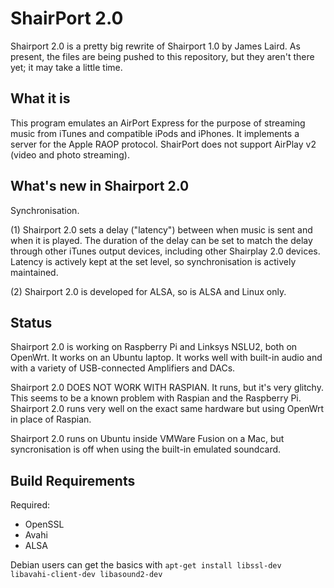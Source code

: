 ShairPort 2.0
=============

Shairport 2.0 is a pretty big rewrite of Shairport 1.0 by James Laird. As present, the files are being pushed to this repository, but they aren't there yet; it may take a little time.

What it is
----------
This program emulates an AirPort Express for the purpose of streaming music from iTunes and compatible iPods and iPhones. It implements a server for the Apple RAOP protocol.
ShairPort does not support AirPlay v2 (video and photo streaming).

What's new in Shairport 2.0
---------------------------
Synchronisation.

(1) Shairport 2.0 sets a delay ("latency") between when music is sent and when it is played. The duration of the delay can be set to match the delay through other iTunes output devices, including other Shairplay 2.0 devices. Latency is actively kept at the set level, so synchronisation is actively maintained.

(2) Shairport 2.0 is developed for ALSA, so is ALSA and Linux only.

Status
------
Shairport 2.0 is working on Raspberry Pi and Linksys NSLU2, both on OpenWrt. It works on an Ubuntu laptop. It works well with built-in audio and with a variety of USB-connected Amplifiers and DACs.

Shairport 2.0 DOES NOT WORK WITH RASPIAN. It runs, but it's very glitchy. This seems to be a known problem with Raspian and the Raspberry Pi. Shairport 2.0 runs very well on the exact same hardware but using OpenWrt in place of Raspian.

Shairport 2.0 runs on Ubuntu inside VMWare Fusion on a Mac, but syncronisation is off when using the built-in emulated soundcard.

Build Requirements
------------------
Required:
* OpenSSL
* Avahi
* ALSA

Debian users can get the basics with
`apt-get install libssl-dev libavahi-client-dev libasound2-dev`

